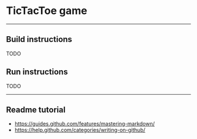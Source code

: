 # TicTacToe game

-----------------------------------------------------------------------------------

## Build instructions

TODO

## Run instructions

TODO

-----------------------------------------------------------------------------------

## Readme tutorial

- https://guides.github.com/features/mastering-markdown/
- https://help.github.com/categories/writing-on-github/